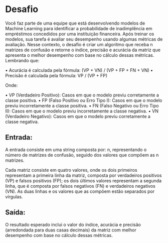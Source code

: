 # Desafio
Você faz parte de uma equipe que está desenvolvendo modelos de Machine Learning para identificar a probabilidade de inadimplência em empréstimos concedidos por uma instituição financeira. Após treinar os modelos, sua tarefa é avaliar seu desempenho usando algumas métricas de avaliação. Nesse contexto, o desafio é criar um algoritmo que receba n matrizes de confusão e retorne o índice, precisão e acurácia da matriz que apresenta o melhor desempenho com base no cálculo dessas métricas. Lembrando que:

• Acurácia é calculada pela fórmula: (VP + VN) / (VP + FP + FN + VN)
• Precisão é calculada pela fórmula: VP / (VP + FP)

Onde:

• VP (Verdadeiro Positivo): Casos em que o modelo previu corretamente a classe positiva.
• FP (Falso Positivo ou Erro Tipo I): Casos em que o modelo previu incorretamente a classe positiva.
• FN (Falso Negativo ou Erro Tipo II): Casos em que o modelo previu incorretamente a classe negativa.
• VN (Verdadeiro Negativo): Casos em que o modelo previu corretamente a classe negativa.

## Entrada:
A entrada consiste em uma string composta por: n, representando o número de matrizes de confusão, seguido dos valores que compõem as n matrizes.

Cada matriz consiste em quatro valores, onde os dois primeiros representam a primeira linha da matriz, composta por verdadeiros positivos (VP) e falsos positivos (FP); os dois últimos valores representam a segunda linha, que é composta por falsos negativos (FN) e verdadeiros negativos (VN). As duas linhas e os valores que as compõem estão separados por vírgulas.

## Saída:
O resultado esperado inclui o valor do índice, acurácia e precisão (arredondada para duas casas decimais) da matriz com melhor desempenho com base no cálculo dessas métricas.